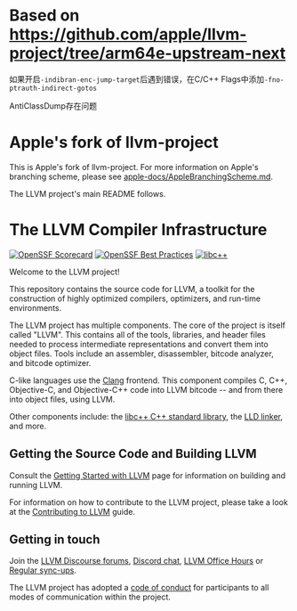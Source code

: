 # Based on https://github.com/apple/llvm-project/tree/arm64e-upstream-next

如果开启`-indibran-enc-jump-target`后遇到错误，在C/C++ Flags中添加`-fno-ptrauth-indirect-gotos`

AntiClassDump存在问题

# Apple's fork of llvm-project

This is Apple's fork of llvm-project.  For more information on Apple's
branching scheme, please see
[apple-docs/AppleBranchingScheme.md](https://github.com/apple/llvm-project/tree/apple/main/apple-docs/AppleBranchingScheme.md).

The LLVM project's main README follows.

# The LLVM Compiler Infrastructure

[![OpenSSF Scorecard](https://api.securityscorecards.dev/projects/github.com/llvm/llvm-project/badge)](https://securityscorecards.dev/viewer/?uri=github.com/llvm/llvm-project)
[![OpenSSF Best Practices](https://www.bestpractices.dev/projects/8273/badge)](https://www.bestpractices.dev/projects/8273)
[![libc++](https://github.com/llvm/llvm-project/actions/workflows/libcxx-build-and-test.yaml/badge.svg?branch=main&event=schedule)](https://github.com/llvm/llvm-project/actions/workflows/libcxx-build-and-test.yaml?query=event%3Aschedule)

Welcome to the LLVM project!

This repository contains the source code for LLVM, a toolkit for the
construction of highly optimized compilers, optimizers, and run-time
environments.

The LLVM project has multiple components. The core of the project is
itself called "LLVM". This contains all of the tools, libraries, and header
files needed to process intermediate representations and convert them into
object files. Tools include an assembler, disassembler, bitcode analyzer, and
bitcode optimizer.

C-like languages use the [Clang](https://clang.llvm.org/) frontend. This
component compiles C, C++, Objective-C, and Objective-C++ code into LLVM bitcode
-- and from there into object files, using LLVM.

Other components include:
the [libc++ C++ standard library](https://libcxx.llvm.org),
the [LLD linker](https://lld.llvm.org), and more.

## Getting the Source Code and Building LLVM

Consult the
[Getting Started with LLVM](https://llvm.org/docs/GettingStarted.html#getting-the-source-code-and-building-llvm)
page for information on building and running LLVM.

For information on how to contribute to the LLVM project, please take a look at
the [Contributing to LLVM](https://llvm.org/docs/Contributing.html) guide.

## Getting in touch

Join the [LLVM Discourse forums](https://discourse.llvm.org/), [Discord
chat](https://discord.gg/xS7Z362),
[LLVM Office Hours](https://llvm.org/docs/GettingInvolved.html#office-hours) or
[Regular sync-ups](https://llvm.org/docs/GettingInvolved.html#online-sync-ups).

The LLVM project has adopted a [code of conduct](https://llvm.org/docs/CodeOfConduct.html) for
participants to all modes of communication within the project.
